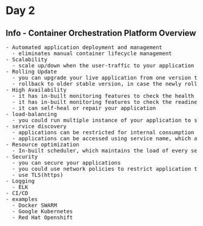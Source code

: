# Day 2

## Info - Container Orchestration Platform Overview
<pre>
- Automated application deployment and management
  - eliminates manual container lifecycle management
- Scalability
  - scale up/down when the user-traffic to your application increases or comes down
- Rolling Update
  - you can upgrade your live application from one version to other without any down-time
  - rollback to older stable version, in case the newly rollout version is unstable
- High Availability 
  - it has in-built monitoring features to check the health of your application
  - it has in-built monitoring features to check the readiness/live of your application
  - it can self-heal or repair your application
- load-balancing
  - you could run multiple instance of your application to speed-up the process
- service discovery
  - applications can be restricted for internal consumption only or can be exposed to external world via services
  - applications can be accessed using service name, which automatically gets resolved to respective IP address
- Resource optimization
  - In-built scheduler, which maintains the load of every server in the cluster and ensures the each server run ideal number of application workloads to avoid overloading a single server
- Security
  - you can secure your applications
  - you could use network policies to restrict application to application interaction
  - use TLS(https) 
- Logging
  - ELK
- CI/CD
- examples
  - Docker SWARM
  - Google Kubernetes
  - Red Hat Openshift
</pre>
